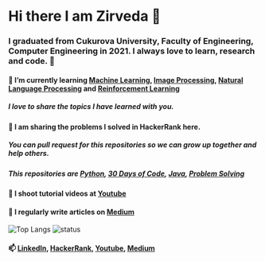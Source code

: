 # Hi there I am Zirveda 👋

### I graduated from Cukurova University, Faculty of Engineering, Computer Engineering in 2021. I always love to learn, research and code. 💃
#### 🌱 I’m currently learning [Machine Learning](https://github.com/ZirvedaAytimur/Machine-Learning-Examples), [Image Processing](https://github.com/ZirvedaAytimur/ImageProcessing_OpenCV_Python), [Natural Language Processing](https://github.com/ZirvedaAytimur/Natural-Language-Processing-NLP-) and [Reinforcement Learning](https://github.com/ZirvedaAytimur/Reinforcement-Learning-Examples)
##### I love to share the topics I have learned with you.
#### 👯 I am sharing the problems I solved in HackerRank here. 
##### You can pull request for this repositories so we can grow up together and help others.
##### This repositories are [Python](https://github.com/ZirvedaAytimur/HackerRank_Python), [30 Days of Code](https://github.com/ZirvedaAytimur/Hackerrank_30DaysOfCode), [Java](https://github.com/ZirvedaAytimur/HackerRank_Java), [Problem Solving](https://github.com/ZirvedaAytimur/Hackerrank_ProblemSolving)
#### 🎥 I shoot tutorial videos at [Youtube](https://www.youtube.com/channel/UCelcZ6Tfae09JrzWt1PQZNw)
#### 📝 I regularly write articles on [Medium](https://zirvedaytimur.medium.com/)
![Top Langs](https://github-readme-stats.vercel.app/api/top-langs/?username=zirvedaaytimur&layout=compact&theme=light)
![status](https://github-readme-stats.vercel.app/api?username=zirvedaaytimur&show_icons=true)
#### 📫 [LinkedIn](https://www.linkedin.com/in/zirvedaaytimur/), [HackerRank](https://www.hackerrank.com/CptJenner), [Youtube](https://www.youtube.com/channel/UCelcZ6Tfae09JrzWt1PQZNw/), [Medium](https://zirvedaytimur.medium.com/)
